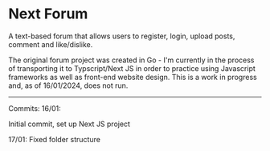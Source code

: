 # Next Forum
A text-based forum that allows users to register, login, upload posts, comment and like/dislike.

The original forum project was created in Go - I'm currently in the process of transporting it to Typscript/Next JS in order to practice using Javascript frameworks as well as front-end website design. This is a work in progress and, as of 16/01/2024, does not run.

----
Commits:
16/01: 

Initial commit, set up Next JS project

17/01: Fixed folder structure

